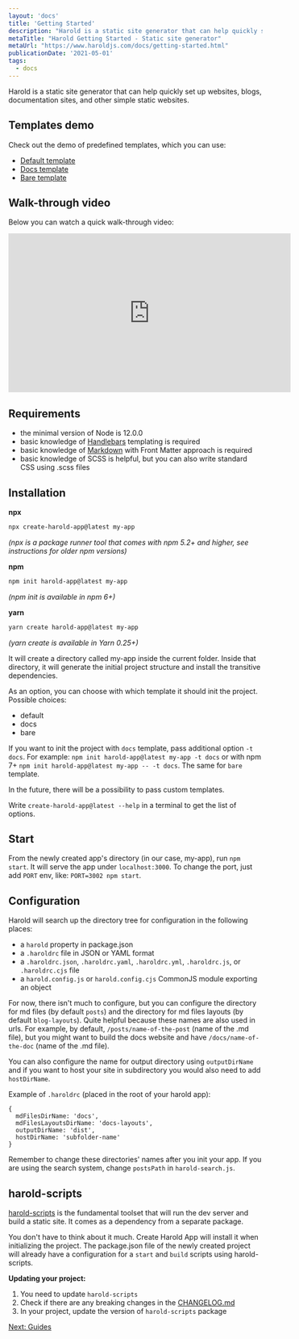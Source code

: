 ```yaml
---
layout: 'docs'
title: 'Getting Started'
description: "Harold is a static site generator that can help quickly set up websites, blogs, documentation sites, and other simple static websites."
metaTitle: "Harold Getting Started - Static site generator"
metaUrl: "https://www.haroldjs.com/docs/getting-started.html"
publicationDate: '2021-05-01'
tags:
  - docs
---
```


Harold is a static site generator that can help quickly set up websites, blogs, documentation sites, and other simple static websites.

## Templates demo

Check out the demo of predefined templates, which you can use:

<ul>
  <li><a href="https://haroldjs-default-demo.netlify.app/">Default template</a></li>
  <li><a href="https://haroldjs-docs-demo.netlify.app/">Docs template</a></li>
  <li><a href="https://haroldjs-bare-demo.netlify.app/">Bare template</a></li>
</ul>

## Walk-through video

Below you can watch a quick walk-through video:

<div class="embeded-media-container">
  <iframe width="560" height="315" src="https://www.youtube.com/embed/DG0T1Fg0mq0" title="YouTube video player" frameborder="0" allow="accelerometer; autoplay; clipboard-write; encrypted-media; gyroscope; picture-in-picture" allowfullscreen></iframe>
</div>

## Requirements

- the minimal version of Node is 12.0.0
- basic knowledge of [Handlebars](https://handlebarsjs.com/) templating is required
- basic knowledge of [Markdown](https://commonmark.org/help/) with Front Matter approach is required
- basic knowledge of SCSS is helpful, but you can also write standard CSS using .scss files

## Installation

**npx**
```bash
npx create-harold-app@latest my-app
```
_(npx is a package runner tool that comes with npm 5.2+ and higher, see instructions for older npm versions)_

**npm**
```bash
npm init harold-app@latest my-app
```
_(npm init <initializer> is available in npm 6+)_

**yarn**
```bash
yarn create harold-app@latest my-app
```
_(yarn create <starter-kit-package> is available in Yarn 0.25+)_

It will create a directory called my-app inside the current folder.
Inside that directory, it will generate the initial project structure and install the transitive dependencies.

As an option, you can choose with which template it should init the project. Possible choices:
- default
- docs
- bare

If you want to init the project with `docs` template, pass additional option `-t docs`. For example: `npm init harold-app@latest my-app -t docs` or with npm 7+ `npm init harold-app@latest my-app -- -t docs`. The same for `bare` template.

In the future, there will be a possibility to pass custom templates.

Write `create-harold-app@latest --help` in a terminal to get the list of options.

## Start

From the newly created app's directory (in our case, my-app), run `npm start`. It will serve the app under `localhost:3000`. To change the port, just add `PORT` env, like: `PORT=3002 npm start`.

## Configuration

Harold will search up the directory tree for configuration in the following places:

- a `harold` property in package.json
- a `.haroldrc` file in JSON or YAML format
- a `.haroldrc.json`, `.haroldrc.yaml`, `.haroldrc.yml`, `.haroldrc.js`, or `.haroldrc.cjs` file
- a `harold.config.js` or `harold.config.cjs` CommonJS module exporting an object

For now, there isn't much to configure, but you can configure the directory for md files (by default `posts`) and the directory for md files layouts (by default `blog-layouts`). Quite helpful because these names are also used in urls. For example, by default, `/posts/name-of-the-post` (name of the .md file), but you might want to build the docs website and have `/docs/name-of-the-doc` (name of the .md file).

You can also configure the name for output directory using `outputDirName` and if you want to host your site in subdirectory you would also need to add `hostDirName`.

Example of `.haroldrc` (placed in the root of your harold app):

```
{
  mdFilesDirName: 'docs',
  mdFilesLayoutsDirName: 'docs-layouts',
  outputDirName: 'dist',
  hostDirName: 'subfolder-name'
}
```

Remember to change these directories' names after you init your app.
If you are using the search system, change `postsPath` in `harold-search.js`.

## harold-scripts

[harold-scripts](https://github.com/harold-js/harold-scripts) is the fundamental toolset that will run the dev server and build a static site. It comes as a dependency from a separate package. 

You don't have to think about it much. Create Harold App will install it when initializing the project. The package.json file of the newly created project will already have a configuration for a `start` and `build` scripts using harold-scripts.

**Updating your project:**

1. You need to update `harold-scripts`
1. Check if there are any breaking changes in the [CHANGELOG.md](https://github.com/harold-js/create-harold-app/blob/master/CHANGELOG.md)
2. In your project, update the version of `harold-scripts` package


[Next: Guides](/docs/guides.html)
